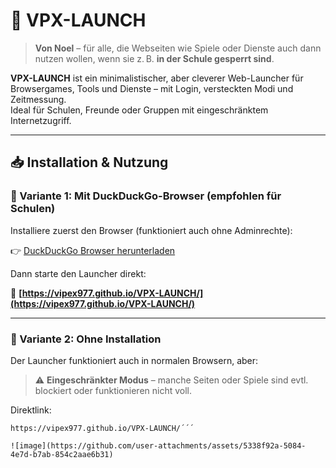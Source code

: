 # 🚀 VPX-LAUNCH 

> **Von Noel** – für alle, die Webseiten wie Spiele oder Dienste auch dann nutzen wollen, wenn sie z. B. **in der Schule gesperrt sind**.

**VPX-LAUNCH** ist ein minimalistischer, aber cleverer Web-Launcher für Browsergames, Tools und Dienste – mit Login, versteckten Modi und Zeitmessung.  
Ideal für Schulen, Freunde oder Gruppen mit eingeschränktem Internetzugriff.

---

## 📥 Installation & Nutzung 

### 🔸 Variante 1: Mit DuckDuckGo-Browser (empfohlen für Schulen)

Installiere zuerst den Browser (funktioniert auch ohne Adminrechte):

👉 [DuckDuckGo Browser herunterladen](https://staticcdn.duckduckgo.com/windows-desktop-browser/installer/funnel_home_bing__hero/DuckDuckGo.appinstaller)

Dann starte den Launcher direkt:

🔗 **[https://vipex977.github.io/VPX-LAUNCH/](https://vipex977.github.io/VPX-LAUNCH/)**

---

### 🔹 Variante 2: Ohne Installation

Der Launcher funktioniert auch in normalen Browsern, aber:

> ⚠️ **Eingeschränkter Modus** – manche Seiten oder Spiele sind evtl. blockiert oder funktionieren nicht voll.

Direktlink:
```text
https://vipex977.github.io/VPX-LAUNCH/´´´

![image](https://github.com/user-attachments/assets/5338f92a-5084-4e7d-b7ab-854c2aae6b31)



